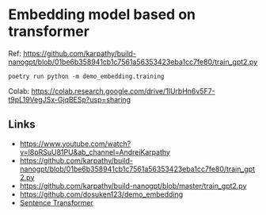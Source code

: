 # Embedding model based on transformer

Ref: https://github.com/karpathy/build-nanogpt/blob/01be6b358941cb1c7561a56353423eba1cc7fe80/train_gpt2.py

```
poetry run python -m demo_embedding.training 
```

Colab: https://colab.research.google.com/drive/1IUrbHn6v5F7-t9pL19VegJSx-GjqBESp?usp=sharing

## Links

- https://www.youtube.com/watch?v=l8pRSuU81PU&ab_channel=AndrejKarpathy
- https://github.com/karpathy/build-nanogpt/blob/01be6b358941cb1c7561a56353423eba1cc7fe80/train_gpt2.py
- https://github.com/karpathy/build-nanogpt/blob/master/train_gpt2.py
- https://github.com/dosuken123/demo_embedding
- [Sentence Transformer](https://www.sbert.net/docs/quickstart.html)